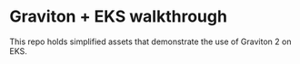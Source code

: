 # Graviton + EKS walkthrough
This repo holds simplified assets that demonstrate the use of Graviton 2 on EKS.
